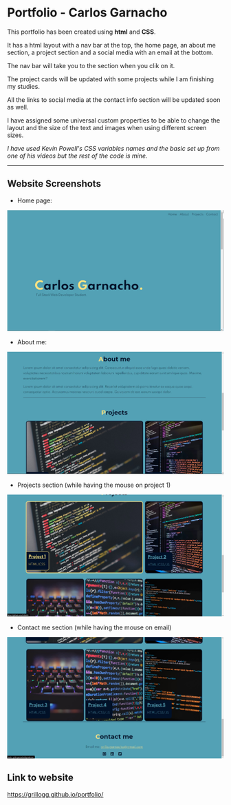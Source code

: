 # **Portfolio - Carlos Garnacho**

This portfolio has been created using **html** and **CSS**. 

It has a html layout with a nav bar at the top, the home page, an about me section, a project section and a social media with an email at the bottom.

The nav bar will take you to the section when you clik on it.

The project cards will be updated with some projects while I am finishing my studies.

All the links to social media at the contact info section will be updated soon as well.

I have assigned some universal custom properties to be able to change the layout and the size of the text and images when using different screen sizes.

*I have used Kevin Powell's CSS variables names and the basic set up from one of his videos but the rest of the code is mine.*

---

## Website Screenshots

- Home page:

![Home Page](./img/portfolio-mainpage.jpg)

- About me:

![Home Page](./img/portfolio-about-me.jpg)

- Projects section (while having the mouse on project 1)

![Home Page](./img/portfolio-projects.jpg)

- Contact me section (while having the mouse on email)

![Home Page](./img//portfolio-contact.jpg)

## Link to website

https://grillogg.github.io/portfolio/
